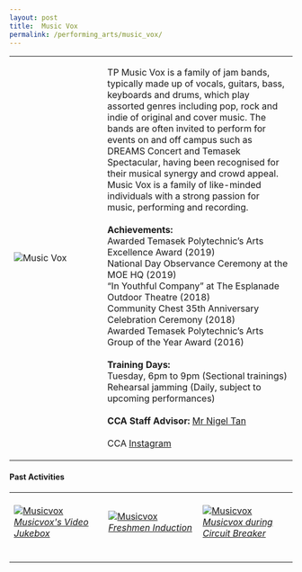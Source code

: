 ```yaml
---
layout: post
title:  Music Vox
permalink: /performing_arts/music_vox/
---
```


<div>
<table>
    <tr>
        <td style="width:33%"><image src="{{site.baseurl}}/images/CCA_music_vox.jpg" style="display:block;margin-left:auto;margin-right:auto;" alt="Music Vox"></image></td>
        <td>
            <p>
                TP Music Vox is a family of jam bands, typically made up of vocals, guitars, bass, keyboards and drums, which play assorted genres including pop, rock and indie of original and cover music. The bands are often invited to perform for events on and off campus such as DREAMS Concert and Temasek Spectacular, having been recognised for their musical synergy and crowd appeal. Music Vox is a family of like-minded individuals with a strong passion for music, performing and recording.<br>
                <br>
                <b>Achievements:</b><br>
                Awarded Temasek Polytechnic’s Arts Excellence Award (2019)<br>
                National Day Observance Ceremony at the MOE HQ (2019)<br>
                “In Youthful Company” at The Esplanade Outdoor Theatre (2018)<br>
                Community Chest 35th Anniversary Celebration Ceremony (2018)<br>
                Awarded Temasek Polytechnic’s Arts Group of the Year Award (2016)<br>
                <br>
                <b>Training Days:</b><br>
                Tuesday, 6pm to 9pm (Sectional trainings)<br>
                Rehearsal jamming (Daily, subject to upcoming performances)<br>
                <br>
                <b>CCA Staff Advisor:</b> <a href="mailto:nigeltan@tp.edu.sg">Mr Nigel Tan</a><br>
                <br>
                CCA <a href="https://www.instagram.com/tpmusicvox">Instagram</a>
            </p>
        </td>
    </tr>
</table>
</div>

#### Past Activities

<table>
    <tr>
        <td style="width:33%"><br>
            <a href="https://www.instagram.com/p/CDjKfMGAHsT/">
                <image src="{{site.baseurl}}/images/CCA-MV_IG1.png" style="display:block;margin-left:auto;margin-right:auto;" alt="Musicvox">
                <h6 style="margin-top:0%">Musicvox's Video Jukebox</h6>
                </image>
            </a>
        </td>
        <td style="width:33%"><br>
            <a href="https://www.instagram.com/p/CB7ddG7HqIY/">
                <image src="{{site.baseurl}}/images/CCA-MV_IG2.png" style="display:block;margin-left:auto;margin-right:auto;" alt="Musicvox">
                <h6 style="margin-top:0%">Freshmen Induction</h6>
                </image>
            </a>
        </td>
        <td style="width:33%"><br>
            <a href="https://www.instagram.com/p/CAJ5CHEHEdj/">
                <image src="{{site.baseurl}}/images/CCA-MV_IG3.png" style="display:block;margin-left:auto;margin-right:auto;" alt="Musicvox">
                <h6 style="margin-top:0%">Musicvox during Circuit Breaker</h6>    
                </image>
            </a>
        </td>
    </tr>
</table>


